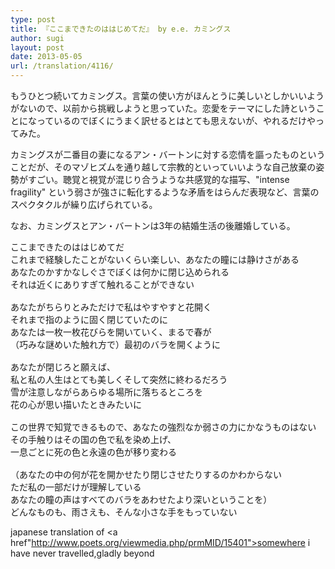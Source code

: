 ```yaml
---
type: post
title: 『ここまできたのははじめてだ』 by e.e. カミングス
author: sugi
layout: post
date: 2013-05-05
url: /translation/4116/
---
```

もうひとつ続いてカミングス。言葉の使い方がほんとうに美しいとしかいいようがないので、以前から挑戦しようと思っていた。恋愛をテーマにした詩ということになっているのでぼくにうまく訳せるとはとても思えないが、やれるだけやってみた。

カミングスが二番目の妻になるアン・バートンに対する恋情を謳ったものということだが、そのマゾヒズムを通り越して宗教的といっていいような自己放棄の姿勢がすごい。聴覚と視覚が混じり合うような共感覚的な描写、"intense fragility" という弱さが強さに転化するような矛盾をはらんだ表現など、言葉のスペクタクルが繰り広げられている。

なお、カミングスとアン・バートンは3年の結婚生活の後離婚している。

<pre>ここまできたのははじめてだ
これまで経験したことがないくらい楽しい、あなたの瞳には静けさがある
あなたのかすかなしぐさでぼくは何かに閉じ込められる
それは近くにありすぎて触れることができない

あなたがちらりとみただけで私はやすやすと花開く
それまで指のように固く閉じていたのに
あなたは一枚一枚花びらを開いていく、まるで春が
（巧みな謎めいた触れ方で）最初のバラを開くように

あなたが閉じろと願えば、
私と私の人生はとても美しくそして突然に終わるだろう
雪が注意しながらあらゆる場所に落ちるところを
花の心が思い描いたときみたいに

この世界で知覚できるもので、あなたの強烈なか弱さの力にかなうものはない
その手触りはその国の色で私を染め上げ、
一息ごとに死の色と永遠の色が移り変わる

（あなたの中の何が花を開かせたり閉じさせたりするのかわからない
ただ私の一部だけが理解している
あなたの瞳の声はすべてのバラをあわせたより深いということを）
どんなものも、雨さえも、そんな小さな手をもっていない
</pre>

japanese translation of <a href"http://www.poets.org/viewmedia.php/prmMID/15401">somewhere i have never travelled,gladly beyond</a>